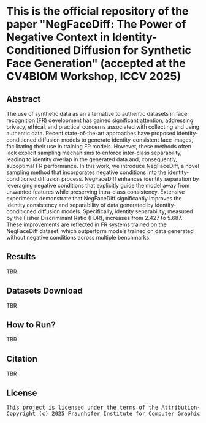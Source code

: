 # This is the official repository of the paper "NegFaceDiff: The Power of Negative Context in Identity-Conditioned Diffusion for Synthetic Face Generation" (accepted at the CV4BIOM Workshop, ICCV 2025)

## Abstract

The use of synthetic data as an alternative to authentic datasets in face recognition (FR) development has gained significant attention, addressing privacy, ethical, and practical concerns associated with collecting and using authentic data.
Recent state-of-the-art approaches have proposed identity-conditioned diffusion models to generate identity-consistent face images, facilitating their use in training FR models. However, these methods often lack explicit sampling mechanisms to enforce inter-class separability, leading to identity overlap in the generated data and, consequently, suboptimal FR performance. In this work, we introduce NegFaceDiff, a novel sampling method that incorporates negative conditions into the identity-conditioned diffusion process. NegFaceDiff enhances identity separation by leveraging negative conditions that explicitly guide the model away from unwanted features while preserving intra-class consistency. Extensive experiments demonstrate that NegFaceDiff significantly improves the identity consistency and separability of data generated by identity-conditioned diffusion models. Specifically, identity separability, measured by the Fisher Discriminant Ratio (FDR), increases from 2.427 to 5.687. These improvements are reflected in FR systems trained on the NegFaceDiff dataset, which outperform models trained on data generated without negative conditions across multiple benchmarks.

## Results

TBR

## Datasets Download

TBR

## How to Run?

TBR

## Citation

TBR

## License

<pre>This project is licensed under the terms of the Attribution-NonCommercial 4.0 International (CC BY-NC 4.0) license. 
Copyright (c) 2025 Fraunhofer Institute for Computer Graphics Research IGD Darmstadt </pre>
